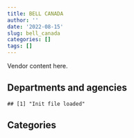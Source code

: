 ```yaml
---
title: BELL CANADA
author: ''
date: '2022-08-15'
slug: bell_canada
categories: []
tags: []
---
```


<script src="/rmarkdown-libs/htmlwidgets/htmlwidgets.js"></script>
<link href="/rmarkdown-libs/datatables-css/datatables-crosstalk.css" rel="stylesheet" />
<script src="/rmarkdown-libs/datatables-binding/datatables.js"></script>
<script src="/rmarkdown-libs/jquery/jquery-3.6.0.min.js"></script>
<link href="/rmarkdown-libs/dt-core-bootstrap/css/dataTables.bootstrap.min.css" rel="stylesheet" />
<link href="/rmarkdown-libs/dt-core-bootstrap/css/dataTables.bootstrap.extra.css" rel="stylesheet" />
<script src="/rmarkdown-libs/dt-core-bootstrap/js/jquery.dataTables.min.js"></script>
<script src="/rmarkdown-libs/dt-core-bootstrap/js/dataTables.bootstrap.min.js"></script>
<link href="/rmarkdown-libs/crosstalk/css/crosstalk.min.css" rel="stylesheet" />
<script src="/rmarkdown-libs/crosstalk/js/crosstalk.min.js"></script>
<script src="/rmarkdown-libs/htmlwidgets/htmlwidgets.js"></script>
<link href="/rmarkdown-libs/datatables-css/datatables-crosstalk.css" rel="stylesheet" />
<script src="/rmarkdown-libs/datatables-binding/datatables.js"></script>
<script src="/rmarkdown-libs/jquery/jquery-3.6.0.min.js"></script>
<link href="/rmarkdown-libs/dt-core-bootstrap/css/dataTables.bootstrap.min.css" rel="stylesheet" />
<link href="/rmarkdown-libs/dt-core-bootstrap/css/dataTables.bootstrap.extra.css" rel="stylesheet" />
<script src="/rmarkdown-libs/dt-core-bootstrap/js/jquery.dataTables.min.js"></script>
<script src="/rmarkdown-libs/dt-core-bootstrap/js/dataTables.bootstrap.min.js"></script>
<link href="/rmarkdown-libs/crosstalk/css/crosstalk.min.css" rel="stylesheet" />
<script src="/rmarkdown-libs/crosstalk/js/crosstalk.min.js"></script>

Vendor content here.

## Departments and agencies

    ## [1] "Init file loaded"

<div id="htmlwidget-1" style="width:100%;height:auto;" class="datatables html-widget"></div>
<script type="application/json" data-for="htmlwidget-1">{"x":{"style":"bootstrap","filter":"none","vertical":false,"data":[["<a href=\"/departments/aafc-aac/\">Agriculture and Agri-Food Canada | Agriculture et Agroalimentaire Canada<\/a>","<a href=\"/departments/aandc-aadnc/\">Crown-Indigenous Relations and Northern Affairs Canada | Relations Couronne-Autochtones et Affaires du Nord Canada<\/a>","<a href=\"/departments/acoa-apeca/\">Atlantic Canada Opportunities Agency | Agence de promotion économique du Canada atlantique<\/a>","<a href=\"/departments/cas-satj/\">Courts Administration Service | Service administratif des tribunaux judiciaires<\/a>","<a href=\"/departments/cbsa-asfc/\">Canada Border Services Agency | Agence des services frontaliers du Canada<\/a>","<a href=\"/departments/ced-dec/\">Canada Economic Development for Quebec Regions | Développement économique Canada pour les régions du Québec<\/a>","<a href=\"/departments/cer-rec/\">Canada Energy Regulator | La Régie de l’énergie du Canada<\/a>","<a href=\"/departments/cgc-ccg/\">Canadian Grain Commission | Commission canadienne des grains<\/a>","<a href=\"/departments/chrc-ccdp/\">Canadian Human Rights Commission | Commission canadienne des droits de la personne<\/a>","<a href=\"/departments/cihr-irsc/\">Canadian Institutes of Health Research | Instituts de recherche en santé du Canada<\/a>","<a href=\"/departments/cra-arc/\">Canada Revenue Agency | Agence du revenu du Canada<\/a>","<a href=\"/departments/csa-asc/\">Canadian Space Agency | Agence spatiale canadienne<\/a>","<a href=\"/departments/csc-scc/\">Correctional Service of Canada | Service correctionnel du Canada<\/a>","<a href=\"/departments/cta-otc/\">Canadian Transportation Agency | Office des transports du Canada<\/a>","<a href=\"/departments/dfatd-maecd/\">Global Affairs Canada | Affaires mondiales Canada<\/a>","<a href=\"/departments/dfo-mpo/\">Fisheries and Oceans Canada | Pêches et Océans Canada<\/a>","<a href=\"/departments/dnd-mdn/\">National Defence | Défense nationale<\/a>","<a href=\"/departments/ec/\">Environment and Climate Change Canada | Environnement et Changement climatique Canada<\/a>","<a href=\"/departments/elections/\">Elections Canada | Élections Canada<\/a>","<a href=\"/departments/esdc-edsc/\">Employment and Social Development Canada | Emploi et Développement social Canada<\/a>","<a href=\"/departments/fcac-acfc/\">Financial Consumer Agency of Canada | Agence de la consommation en matière financière du Canada<\/a>","<a href=\"/departments/feddevontario/\">Federal Economic Development Agency for Southern Ontario | Agence fédérale de développement économique pour le Sud de l'Ontario<\/a>","<a href=\"/departments/fja-cmf/\">Office of the Commissioner for Federal Judicial Affairs Canada | Commissariat à la magistrature fédérale Canada<\/a>","<a href=\"/departments/hc-sc/\">Health Canada | Santé Canada<\/a>","<a href=\"/departments/ic/\">Innovation, Science and Economic Development Canada | Innovation, Sciences et Développement économique Canada<\/a>","<a href=\"/departments/ijc-cmi/\">International Joint Commission | Commission mixte internationale<\/a>","<a href=\"/departments/isc-sac/\">Indigenous Services Canada | Services aux Autochtones Canada<\/a>","<a href=\"/departments/jus/\">Department of Justice Canada | Ministère de la Justice Canada<\/a>","<a href=\"/departments/nfb-onf/\">National Film Board | Office national du film<\/a>","<a href=\"/departments/nrc-cnrc/\">National Research Council Canada | Conseil national de recherches Canada<\/a>","<a href=\"/departments/nrcan-rncan/\">Natural Resources Canada | Ressources naturelles Canada<\/a>","<a href=\"/departments/nserc-crsng/\">Natural Sciences and Engineering Research Council of Canada | Conseil de recherches en sciences naturelles et en génie du Canada<\/a>","<a href=\"/departments/nsira-ossnr/\">National Security and Intelligence Review Agency | Office de surveillance des activités en matière de sécurité nationale et de renseignement<\/a>","<a href=\"/departments/oag-bvg/\">Office of the Auditor General of Canada | Bureau du vérificateur général du Canada<\/a>","<a href=\"/departments/ocl-cal/\">Office of the Commissioner of Lobbying of Canada | Commissariat au lobbying du Canada<\/a>","<a href=\"/departments/opc-cpvp/\">Office of the Privacy Commissioner of Canada | Commissariats à l’information et à la protection de la vie privée au Canada<\/a>","<a href=\"/departments/osfi-bsif/\">Office of the Superintendent of Financial Institutions Canada | Bureau du surintendant des institutions financières Canada<\/a>","<a href=\"/departments/pbc-clcc/\">Parole Board of Canada | Commission des libérations conditionnelles du Canada<\/a>","<a href=\"/departments/pc/\">Parks Canada | Parcs Canada<\/a>","<a href=\"/departments/pch/\">Canadian Heritage | Patrimoine canadien<\/a>","<a href=\"/departments/pco-bcp/\">Privy Council Office | Bureau du Conseil privé<\/a>","<a href=\"/departments/phac-aspc/\">Public Health Agency of Canada | Agence de la santé publique du Canada<\/a>","<a href=\"/departments/ppsc-sppc/\">Public Prosecution Service of Canada | Service des poursuites pénales du Canada<\/a>","<a href=\"/departments/ps-sp/\">Public Safety Canada | Sécurité publique Canada<\/a>","<a href=\"/departments/psic-ispc/\">Office of the Public Sector Integrity Commissioner of Canada | Commissariat à l'intégrité du secteur public du Canada<\/a>","<a href=\"/departments/pwgsc-tpsgc/\">Public Services and Procurement Canada | Services publics et Approvisionnement Canada<\/a>","<a href=\"/departments/rcmp-grc/\">Royal Canadian Mounted Police | Gendarmerie royale du Canada<\/a>","<a href=\"/departments/ssc-spc/\">Shared Services Canada | Services partagés Canada<\/a>","<a href=\"/departments/statcan/\">Statistics Canada | Statistique Canada<\/a>","<a href=\"/departments/tc/\">Transport Canada | Transports Canada<\/a>","<a href=\"/departments/tsb-bst/\">Transportation Safety Board of Canada | Bureau de la sécurité des transports du Canada<\/a>","<a href=\"/departments/wage/\">Department for Women and Gender Equality | Ministère des Femmes et de l’Égalité des genres<\/a>"],["$    340,322.10",null,"$    643,235.25",null,"$    431,856.50",null,"$  1,755,140.10",null,null,null,"$  2,833,729.82","$     68,182.26","$    583,949.87",null,"$  5,426,606.87","$  2,860,333.79","$  3,594,411.99","$    308,456.91","$     11,086.96","$  1,364,603.78","$      3,617.53","$  1,066,037.51","$     41,810.00","$    368,554.78","$    166,004.63",null,null,"$     35,335.49","$     76,015.74","$    588,247.07","$          0.00",null,null,null,"$     60,750.89",null,null,"$     32,321.10","$    125,660.92","$    627,781.47","$     84,838.10",null,null,null,"$     15,322.80","$  2,838,285.50","$  9,575,615.85","$304,375,307.14",null,null,null,null],["$    946,549.53","$    485,131.26","$    643,235.25",null,"$  1,267,946.94",null,"$  2,000,000.00",null,null,"$     13,058.30","$  2,866,799.61",null,"$    556,933.34",null,"$  2,942,752.04","$  1,107,173.18","$  5,963,238.06","$    295,234.78","$  1,811,949.88","$  1,075,288.82","$      3,617.53","$  1,066,037.51","$     58,760.00","$    355,752.30",null,null,"$    485,131.26",null,"$    235,451.31","$    126,920.01","$          0.00",null,null,"$    123,000.00","$     52,187.37",null,"$    212,673.51","$      8,358.90",null,"$    498,904.34","$     84,838.10","$     37,480.63","$     37,855.00",null,"$     75,324.10","$  4,192,118.10","$ 12,856,594.86","$350,745,453.49",null,null,null,null],["$  1,431,561.35",null,null,"$     34,477.69","$  2,794,053.75","$     67,000.88","$    117,013.45",null,"$    119,718.77","$     17,538.80","$  3,577,296.41","$     28,808.13","$    115,260.00",null,"$  2,211,593.54","$  1,226,839.34","$  4,263,573.38","$    296,043.64","$  4,555,866.29","$  5,116,341.45","$     45,274.22","$    567,966.40","$     70,051.57","$    356,726.96","$     21,441.75","$     22,872.41","$    772,782.05",null,"$    564,726.24","$     78,704.50","$          0.50",null,null,null,"$     50,012.89",null,"$     90,885.43","$     24,943.82","$    835,488.34","$    494,475.20","$     70,177.60",null,"$    479,283.68","$    179,035.28","$     15,193.71","$  7,808,318.60","$ 10,663,250.33","$330,751,107.38",null,"$  1,968,918.20","$     42,625.84","$    127,472.49"],["$  1,645,619.52",null,null,"$    609,830.64","$    871,807.02","$    273,648.26","$    103,166.55","$     37,214.23","$    102,406.79","$      2,673.21","$  2,833,729.82",null,null,"$     84,128.87","$  2,485,102.12","$    274,037.71","$  7,743,479.09","$    295,234.78","$  4,557,877.80","$  1,193,958.31","$    102,260.54","$    566,414.58","$     71,180.03","$    355,752.30",null,"$     22,809.91",null,null,"$     88,085.51","$     39,292.01","$    886,593.08","$     28,137.00","$     11,656.63","$    160,000.00","$     39,819.27","$     79,810.59","$    856,270.59","$    262,013.92","$  1,394,193.98","$    546,351.33","$    161,187.36",null,"$    445,792.80","$    332,694.60","$     28,858.53","$  5,391,233.48","$ 19,951,022.80","$323,775,724.86","$    362,299.98","$     21,744.24",null,"$    159,814.68"]],"container":"<table class=\"table table-striped table-hover row-border order-column display\">\n  <thead>\n    <tr>\n      <th>Department<\/th>\n      <th>2017-2018<\/th>\n      <th>2018-2019<\/th>\n      <th>2019-2020<\/th>\n      <th>2020-2021<\/th>\n    <\/tr>\n  <\/thead>\n<\/table>","options":{"order":[[4,"desc"]],"pageLength":10,"autoWidth":true,"columnDefs":[],"orderClasses":false}},"evals":[],"jsHooks":[]}</script>

## Categories

<div id="htmlwidget-2" style="width:100%;height:auto;" class="datatables html-widget"></div>
<script type="application/json" data-for="htmlwidget-2">{"x":{"style":"bootstrap","filter":"none","vertical":false,"data":[["<a href=\"/categories/1_facilities_and_construction/\">1_facilities_and_construction<\/a>","<a href=\"/categories/10_office_management/\">10_office_management<\/a>","<a href=\"/categories/11_defence/\">11_defence<\/a>","<a href=\"/categories/2_professional_services/\">2_professional_services<\/a>","<a href=\"/categories/3_information_technology/\">3_information_technology<\/a>","<a href=\"/categories/6_industrial_products_and_services/\">6_industrial_products_and_services<\/a>","<a href=\"/categories/9_human_capital/\">9_human_capital<\/a>",null],["$  2,422,164.42","$     63,475.91","$  3,485,937.48","$  2,079,393.18","$293,091,388.58","$ 39,161,063.14",null,null],["$  2,821,121.55","$     10,832.79","$  5,916,379.69","$  1,770,423.71","$343,500,515.31","$ 39,174,995.64",null,"$     37,480.63"],["$  3,687,596.92","$    684,673.47","$  4,242,566.51","$  1,761,537.84","$331,705,575.18","$ 39,992,772.33",null,null],["$  1,355,515.24","$     28,849.26","$  7,485,659.06","$  2,810,082.75","$327,978,403.13","$ 39,149,793.65","$    362,299.98","$     84,326.25"]],"container":"<table class=\"table table-striped table-hover row-border order-column display\">\n  <thead>\n    <tr>\n      <th>Category<\/th>\n      <th>2017-2018<\/th>\n      <th>2018-2019<\/th>\n      <th>2019-2020<\/th>\n      <th>2020-2021<\/th>\n    <\/tr>\n  <\/thead>\n<\/table>","options":{"order":[[4,"desc"]],"pageLength":20,"autoWidth":true,"columnDefs":[],"orderClasses":false,"lengthMenu":[10,20,25,50,100]}},"evals":[],"jsHooks":[]}</script>
